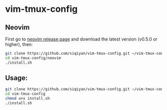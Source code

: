 # vim-tmux-config

## Neovim

First go to [neovim release page](https://github.com/neovim/neovim/releases)
and download the latest version (v0.5.0 or higher), then:

```Bash
git clone https://github.com/siqiyan/vim-tmux-config.git ~/vim-tmux-config
cd vim-tmux-config/neovim
./install.sh
```

## Usage:

```Bash
git clone https://github.com/siqiyan/vim-tmux-config.git ~/vim-tmux-config
cd vim-tmux-config
chmod u+x install.sh
./install.sh
```
